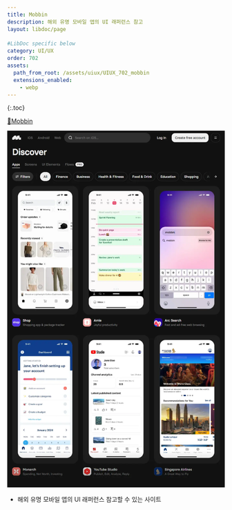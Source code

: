 ```yaml
---
title: Mobbin
description: 해외 유명 모바일 앱의 UI 래퍼런스 참고
layout: libdoc/page

#LibDoc specific below
category: UI/UX
order: 702
assets:
  path_from_root: /assets/uiux/UIUX_702_mobbin
  extensions_enabled: 
    - webp
---
```

{:.toc}

[🔗Mobbin](https://mobbin.com/)

![](UIUX_702_mobbin.webp)

* 해외 유명 모바일 앱의 UI 래퍼런스 참고할 수 있는 사이트
